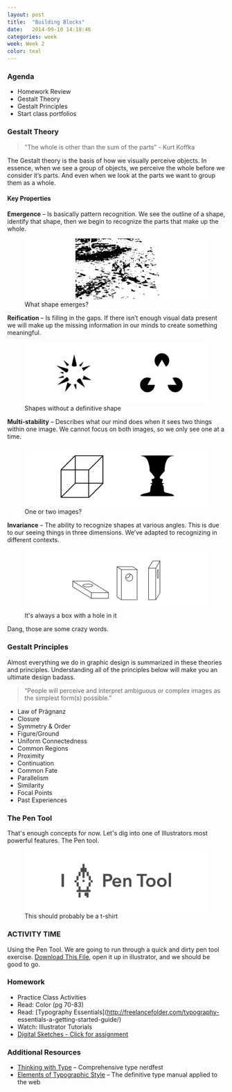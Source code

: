 ```yaml
---
layout: post
title:  "Building Blocks"
date:   2014-09-10 14:18:46
categories: week
week: Week 2
color: teal
---
```


### Agenda
- Homework Review
- Gestalt Theory
- Gestalt Principles
- Start class portfolios

### Gestalt Theory
> "The whole is other than the sum of the parts” - Kurt Koffka

The Gestalt theory is the basis of how we visually perceive objects. In essence, when we see a group of objects, we perceive the whole before we consider it’s parts. And even when we look at the parts we want to group them as a whole.

#### Key Properties
**Emergence** – Is basically pattern recognition. We see the outline of a shape, identify that shape, then we begin to recognize the parts that make up the whole.
<figure>
  <img src="/images/week2/emergence.png" alt="">
  <figcaption>What shape emerges?</figcaption>
  </img>
</figure>

**Reification** – Is filling in the gaps. If there isn’t enough visual data present we will make up the missing information in our minds to create something meaningful.
<figure>
  <img src="/images/week2/reification.png" alt="">
  <figcaption>Shapes without a definitive shape</figcaption>
  </img>
</figure>

**Multi-stability** – Describes what our mind does when it sees two things within one image. We cannot focus on both images, so we only see one at a time.
<figure>
  <img src="/images/week2/multistability.png" alt="">
  <figcaption>One or two images?</figcaption>
  </img>
</figure>

**Invariance** – The ability to recognize shapes at various angles. This is due to our seeing things in three dimensions. We’ve adapted to recognizing in different contexts.
<figure>
  <img src="/images/week2/invariance.png" alt="">
  <figcaption>It's always a box with a hole in it</figcaption>
  </img>
</figure>

Dang, those are some crazy words.

### Gestalt Principles
Almost everything we do in graphic design is summarized in these theories and principles. Understanding all of the principles below will make you an ultimate design badass.

> “People will perceive and interpret ambiguous or complex images as the simplest form(s) possible.”

- Law of Prägnanz
- Closure
- Symmetry & Order
- Figure/Ground
- Uniform Connectedness
- Common Regions
- Proximity
- Continuation
- Common Fate
- Parallelism
- Similarity
- Focal Points
- Past Experiences

### The Pen Tool
That's enough concepts for now. Let's dig into one of Illustrators most powerful features. The Pen tool.
<figure>
  <img src="/images/week2/pen-tool.png" alt="">
  <figcaption>This should probably be a t-shirt</figcaption>
  </img>
</figure>

### ACTIVITY TIME
Using the Pen Tool. We are going to run through a quick and dirty pen tool exercise. [Download This File](/files/week2/Pen_Tool_The_Exercise.ai), open it up in illustrator, and we should be good to go.


### Homework
- Practice Class Activities
- Read: Color (pg 70-83)
- Read: [Typography Essentials](http://freelancefolder.com/typography-
essentials-a-getting-started-guide/)
- Watch: Illustrator Tutorials
- [Digital Sketches - Click for assignment](assignments/assignment-01)

### Additional Resources
- [Thinking with Type](http://www.thinkingwithtype.com/) – Comprehensive type nerdfest
- [Elements of Typographic Style](http://webtypography.net/) – The definitive type manual applied to the web
